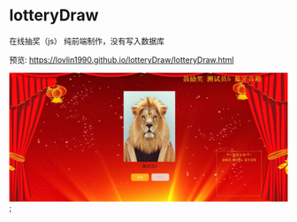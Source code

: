 # lotteryDraw
在线抽奖（js）
纯前端制作，没有写入数据库

预览: https://lovlin1990.github.io/lotteryDraw/lotteryDraw.html

![pic1](https://github.com/lovlin1990/lotteryDraw/blob/master/intro/pic.jpg);
